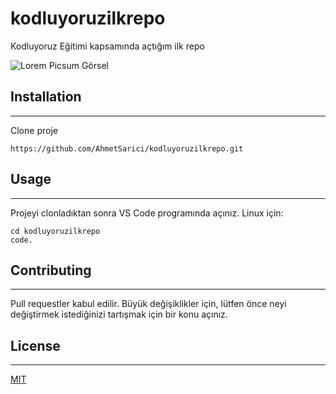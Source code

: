 # kodluyoruzilkrepo

Kodluyoruz Eğitimi kapsamında açtığım ilk repo

![Lorem Picsum Görsel](https://picsum.photos/200/300)

## Installation

---

Clone proje

```
https://github.com/AhmetSarici/kodluyoruzilkrepo.git
```

## Usage

---

Projeyi clonladıktan sonra VS Code programında açınız.
Linux için:

```
cd kodluyoruzilkrepo
code.
```

## Contributing

---

Pull requestler kabul edilir. Büyük değişiklikler için, lütfen önce neyi değiştirmek istediğinizi tartışmak için bir konu açınız.

## License

---

[MIT](https://choosealicense.com/)
